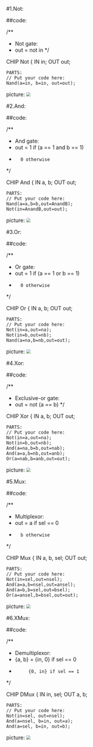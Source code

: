 #1.Not:

##code:

/**
 * Not gate:
 * out = not in
 */

CHIP Not {
    IN in;
    OUT out;

    PARTS:
    // Put your code here:
    Nand(a=in, b=in, out=out);
    
picture:
<img src="‪D:\LeanaVScode\co109a\01\picture1\Not.jpg" style="zoom:70%" />

#2.And:

##code:

/**
 * And gate: 
 * out = 1 if (a == 1 and b == 1)
 *       0 otherwise
 */

CHIP And {
    IN a, b;
    OUT out;

    PARTS:
    // Put your code here:
    Nand(a=a,b=b,out=AnandB);
    Not(in=AnandB,out=out);
    
picture:
<img src="‪D:\LeanaVScode\co109a\01\picture1\And.jpg" style="zoom:70%" />

#3.Or:

##code:

 /**
 * Or gate:
 * out = 1 if (a == 1 or b == 1)
 *       0 otherwise
 */

CHIP Or {
    IN a, b;
    OUT out;

    PARTS:
    // Put your code here:
    Not(in=a,out=na);
    Not(in=b,out=nb);
    Nand(a=na,b=nb,out=out);
    
picture:
<img src="‪D:\LeanaVScode\co109a\01\picture1\Or.jpg" style="zoom:70%" />

#4.Xor:

##code:

/**
 * Exclusive-or gate:
 * out = not (a == b)
 */

CHIP Xor {
    IN a, b;
    OUT out;

    PARTS:
    // Put your code here:
    Not(in=a,out=na);
    Not(in=b,out=nb);
    And(a=na,b=b,out=nab);
    And(a=a,b=nb,out=anb);
    Or(a=nab,b=anb,out=out);
    
picture:
<img src="‪D:\LeanaVScode\co109a\01\picture1\Xor.jpg" style="zoom:70%" />

#5.Mux:

##code:

/** 
 * Multiplexor:
 * out = a if sel == 0
 *       b otherwise
 */

CHIP Mux {
    IN a, b, sel;
    OUT out;

    PARTS:
    // Put your code here:
    Not(in=sel,out=nsel);
    And(a=a,b=nsel,out=ansel);
    And(a=b,b=sel,out=bsel);
    Or(a=ansel,b=bsel,out=out); 
    
picture:
<img src="‪D:\LeanaVScode\co109a\01\picture1\Mux.jpg" style="zoom:70%" />

#6.XMux:

##code:

/**
 * Demultiplexor:
 * {a, b} = {in, 0} if sel == 0
 *          {0, in} if sel == 1
 */

CHIP DMux {
    IN in, sel;
    OUT a, b;

    PARTS:
    // Put your code here:
    Not(in=sel, out=nsel);
    And(a=nsel, b=in, out=a);
    And(a=sel, b=in, out=b);
    
picture:
<img src="‪D:\LeanaVScode\co109a\01\picture1\DMux.jpg" style="zoom:70%" />
    
